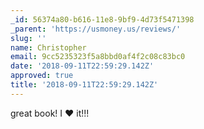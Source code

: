 ```yaml
---
_id: 56374a80-b616-11e8-9bf9-4d73f5471398
_parent: 'https://usmoney.us/reviews/'
slug: ''
name: Christopher
email: 9cc5235323f5a8bbd0af4f2c08c83bc0
date: '2018-09-11T22:59:29.142Z'
approved: true
title: '2018-09-11T22:59:29.142Z'
---
```

great book! I :heart: it!!!
